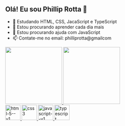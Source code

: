 ## Olá! Eu sou Phillip Rotta 👋

- 🌱 Estudando HTML, CSS, JacaScript e TypeScript
- 👯 Estou procurando aprender cada dia mais
- 🤔 Estou procurando ajuda com JavaScript
- 📫 Contate-me no email: philliprotta@gmailcom

<div>
  <a href="htts://github.com/philliprotta">
  <img height="180em" src="https://github-redme-stats.vercel.app/api?username=philliprotta&show_icons=true&theme=dark&include_all_commits=true&count_private=true"/>
  <img height="180em" src="https://github-redme-stats.vercel.app/api/top-langs/?username=philliprotta&layout=compact&langs_count=16&theme=dark"/>
</div>

<div>
<img width="48" height="48" src="https://img.icons8.com/color/48/html-5--v1.png" alt="html-5--v1"/>
<img width="48" height="48" src="https://img.icons8.com/color/48/css3.png" alt="css3"/>
<img width="48" height="48" src="https://img.icons8.com/color/48/javascript--v1.png" alt="javascript--v1"/>
<img width="48" height="48" src="https://img.icons8.com/color/48/typescript.png" alt="typescript"/>
</div>

<div>
  
</div>
